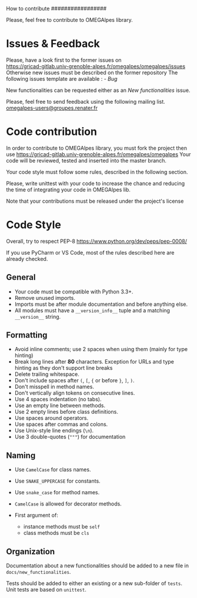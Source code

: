How to contribute
#################

Please, feel free to contribute to OMEGAlpes library.

Issues & Feedback
=================
Please, have a look first to the former issues on  
    https://gricad-gitlab.univ-grenoble-alpes.fr/omegalpes/omegalpes/issues   
Otherwise new issues must be described on the former repository 
The following issues template are available :
    - *Bug*

New functionalities can be requested either as an *New functionalities* issue.

Please, feel free to send feedback using the following mailing list.
 omegalpes-users@groupes.renater.fr


Code contribution
=================

In order to contribute to OMEGAlpes library, you must fork the project then use
https://gricad-gitlab.univ-grenoble-alpes.fr/omegalpes/omegalpes
Your code will be reviewed, tested and inserted into the master branch.

Your code style must follow some rules, described in the following section.

Please, write unittest with your code to increase the chance and reducing the
time of integrating your code in OMEGAlpes lib.

Note that your contributions must be released under the project's license


Code Style
==========

Overall, try to respect PEP-8 
<https://www.python.org/dev/peps/pep-0008/>

If you use PyCharm or VS Code, most of the rules described here are already
checked.

General
-------

* Your code must be compatible with Python 3.3+.
* Remove unused imports.
* Imports must be after module documentation and before anything else.
* All modules must have a ``__version_info__`` tuple and a matching
  ``__version__`` string.

Formatting
----------

* Avoid inline comments; use 2 spaces when using them (mainly for type hinting)
* Break long lines after **80** characters. Exception for URLs and type hinting
  as they don't support line breaks
* Delete trailing whitespace.
* Don't include spaces after ``(``, ``[``, ``{`` or before ``}``, ``]``, ``)``.
* Don't misspell in method names.
* Don't vertically align tokens on consecutive lines.
* Use 4 spaces indentation (no tabs).
* Use an empty line between methods.
* Use 2 empty lines before class definitions.
* Use spaces around operators.
* Use spaces after commas and colons.
* Use Unix-style line endings (``\n``).
* Use 3 double-quotes (``"""``) for documentation


Naming
------

* Use ``CamelCase`` for class names.
* Use ``SNAKE_UPPERCASE`` for constants.
* Use ``snake_case`` for method names.
* ``CamelCase`` is allowed for decorator methods.
* First argument of:

  * instance methods must be ``self``
  * class methods must be ``cls``


Organization
------------

Documentation about a new functionalities should be added to a new file in
``docs/new_functionalities``.

Tests should be added to either an existing or a new sub-folder of ``tests``.
Unit tests are based on ``unittest``.
